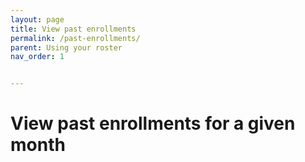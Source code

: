```yaml
---
layout: page
title: View past enrollments
permalink: /past-enrollments/
parent: Using your roster
nav_order: 1


---
```


# View past enrollments for a given month

